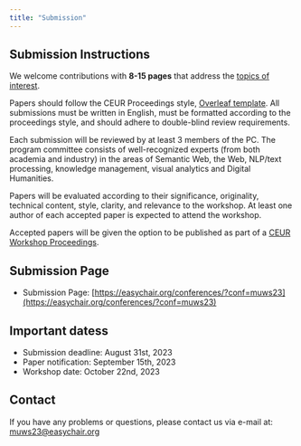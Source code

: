 ```yaml
---
title: "Submission"
---
```


## Submission Instructions

We welcome contributions with **8-15 pages** that address the [topics of interest](https://muws-workshop.github.io/cfp/).

Papers should follow the CEUR Proceedings style, [Overleaf template](https://www.overleaf.com/latex/templates/template-for-submissions-to-ceur-workshop-proceedings-ceur-ws-dot-org/wqyfdgftmcfw). All submissions must be written in English, must be formatted according to the proceedings style, and should adhere to double-blind review requirements.

Each submission will be reviewed by at least 3 members of the PC. The program committee consists of well-recognized experts (from both academia and industry) in the areas of Semantic Web, the Web, NLP/text processing, knowledge management, visual analytics and Digital Humanities.

Papers will be evaluated according to their significance, originality, technical content, style, clarity, and relevance to the workshop. At least one author of each accepted paper is expected to attend the workshop.

Accepted papers will be given the option to be published as part of a [CEUR Workshop Proceedings](https://ceur-ws.org). 

## Submission Page

- Submission Page: [https://easychair.org/conferences/?conf=muws23](https://easychair.org/conferences/?conf=muws23)

## Important datess

- Submission deadline: August 31st, 2023
- Paper notification: September 15th, 2023
- Workshop date: October 22nd, 2023

## Contact

If you have any problems or questions, please contact us via e-mail at: [muws23@easychair.org](mailto:muws23@easychair.org)
